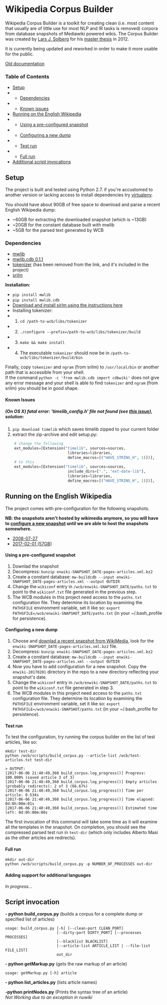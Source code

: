 Wikipedia Corpus Builder
===
Wikipedia Corpus Builder is a toolkit for creating clean (i.e. most content that usually are of little use for most NLP and IR tasks is removed) corpora from database snapshots of Mediawiki powered wikis. The Corpus Builder was created by [Lars J. Solberg](https://github.com/larsjsol/wcb) for his [master thesis](https://www.duo.uio.no/handle/10852/34914) in 2012.

It is currently being updated and reworked in order to make it more usable for the public. 

[Old documentation](http://moin.delph-in.net/WcbTop)

### Table of Contents
* [Setup](#setup)
* * [Dependencies](#dependencies)
* * [Known issues](#known-issues)
* [Running on the English Wikipedia](#running-on-the-english-wikipedia)
* * [Using a pre-configured snapshot](#using-a-pre-configured-snapshot)
* * [Configuring a new dump](#configuring-a-new-dump)
* * [Test run](#test-run)
* * [Full run](#full-run)
* [Additional script invocations](#script-invocation)

## Setup

The project is built and tested using Python 2.7. if you're accustomed to another version or lacking access to install dependencies try [virtualenv](https://pypi.python.org/pypi/virtualenv).

You should have about 90GB of free space to download and parse a recent English Wikipedia dump:
- ~60GB for extracting the downloaded snapshot (which is ~13GB)
- ~20GB for the constant database built with mwlib
- ~5GB for the parsed text generated by WCB


### Dependencies
- [mwlib](https://github.com/pediapress/mwlib)
- [mwlib.cdb 0.1.1](https://pypi.python.org/pypi/mwlib.cdb/0.1.1)
- [tokenizer](http://www.cis.uni-muenchen.de/~wastl/misc/) (has been removed from the link, and it's included in the project)
- [srilm](http://www.speech.sri.com/projects/srilm/)

**Installation:**  
- `pip install mwlib`
- `pip install mwlib.cdb`
- [Download and install sirlm using the instructions here](http://www.speech.sri.com/projects/srilm/download.html)
- Installing tokenizer:  
- 1. `cd /path-to-wcb/libs/tokenizer`
- 2. `./configure --prefix=/path-to-wcb/libs/tokenizer/build` 
- 3. `make && make install`
- 4. The executable `tokenizer` should now be in `/path-to-wcb/libs/tokenizer/build/bin`

Finally, copy `tokenizer` and `ngram` (from srilm) to `/usr/local/bin` or another path that is accessible from your shell.  
If the command `python -c 'from mwlib.cdb import cdbwiki'` does not give any error message and your shell is able to find `tokenizer` and `ngram` (from srilm) you should be in good shape.

#### Known Issues

##### (On OS X) fatal error: 'timelib_config.h' file not found (see [this issue](https://github.com/pediapress/timelib/issues/6)), solution:
1. `pip download timelib` which saves timelib zipped to your current folder
2. extract the zip-archive and edit setup.py:
```python
    # change the following
    ext_modules=[Extension("timelib", sources=sources,
                            libraries=libraries,
                            define_macros=[("HAVE_STRING_H", 1)])],
    # to this
    ext_modules=[Extension("timelib", sources=sources,
                            include_dirs=[".", "ext-date-lib"],
                            libraries=libraries,
                            define_macros=[("HAVE_STRING_H", 1)])],
```

## Running on the English Wikipedia
The project comes with pre-configuration for the following snapshots. 

**NB: the snapshots aren't hosted by wikimedia anymore, so you will have to [configure a new snapshot](#configuring-a-new-dump) until we are able to host the snapshots somewhere.**

- [2008-07-27](missing-link)
- [2017-02-01 (57GB)](missing-link)

#### Using a pre-configured snapshot
1. Downlad the snapshot
2. Decompress: `bunzip enwiki-SNAPSHOT_DATE-pages-articles.xml.bz2`
3. Create a constant database: `mw-buildcdb --input enwiki-SNAPSHOT_DATE-pages-articles.xml --output OUTDIR`
4. Change the `wikiconf` entry in `/wcb/enwiki-SNAPSHOT_DATE/paths.txt` to point to the `wikiconf.txt` file generated in the previous step.
5. The WCB modules in this project need access to the `paths.txt` configuration file. They determine its location by examining the `PATHSFILE` environment variable, set it like so: `export PATHSFILE=/wcb/enwiki-SNAPSHOT_DATE/paths.txt` (in your ~/.bash_profile for persistence).

#### Configuring a new dump
1. Choose and [downlad a recent snapshot from WikiMedia](https://dumps.wikimedia.org/enwiki/), look for the `enwiki-SNAPSHOT_DATE-pages-articles.xml.bz2` file.
2. Decompress: `bunzip enwiki-SNAPSHOT_DATE-pages-articles.xml.bz2`
3. Create a constant database: `mw-buildcdb --input enwiki-SNAPSHOT_DATE-pages-articles.xml --output OUTDIR`
4. Now you have to add configuration for a new snapshot. Copy the `enwiki-20170201` directory in the repo to a new directory reflecting your snapshot's date.
5. Change the `wikiconf` entry in `/wcb/enwiki-SNAPSHOT_DATE/paths.txt` to point to the `wikiconf.txt` file generated in step 3.
6. The WCB modules in this project need access to the `paths.txt` configuration file. They determine its location by examining the `PATHSFILE` environment variable, set it like so: `export PATHSFILE=/wcb/enwiki-SNAPSHOT/paths.txt` (in your ~/.bash_profile for persistence).

#### Test run
To test the configuration, try running the corpus builder on the list of test articles, like so:

```
mkdir test-dir
python /wcb/scripts/build_corpus.py --article-list /wcb/test-articles.txt test-dir

> OUTPUT:
[2017-06-06 21:40:49,360 build_corpus.log_progress()] Progress: 100.000% (saved article 3 of 3)
[2017-06-06 21:40:49,360 build_corpus.log_progress()] Empty articles (probably redirects): 2 of 3 (66.67%)
[2017-06-06 21:40:49,360 build_corpus.log_progress()] Time per article: 0.534s
[2017-06-06 21:40:49,360 build_corpus.log_progress()] Time elapsed: 0d:0h:00m:01s
[2017-06-06 21:40:49,360 build_corpus.log_progress()] Estimated time left: 0d:0h:00m:00s
```

The first invocation of this command will take some time as it will examine all the templates in the snapshot. On completion, you should see the compressed parsed test run in `test-dir` (which only includes Alberto Masi as the other articles are redirects).

#### Full run
```
mkdir out-dir
python /wcb/scripts/build_corpus.py -p NUMBER_OF_PROCESSES out-dir
```

#### Adding support for additional languages
*In progress...*

## Script invocation

**- python build\_corpus.py** (builds a corpus for a complete dump or specified list of articles)
```
usage: build_corpus.py [-h] [--clean-port CLEAN_PORT]
                       [--dirty-port DIRTY_PORT] [--processes PROCESSES]
                       [--blacklist BLACKLIST]
                       [--article-list ARTICLE_LIST | --file-list FILE_LIST]
                       out_dir
```
**- python getMarkup.py** (gets the raw markup of an article)
```
usage: getMarkup.py [-h] article

```
**- python list\_articles.py** (lists article names)  

**-python printNodes.py** (Prints the syntax tree of an article)  
*Not Working due to an exception in nuwiki*

